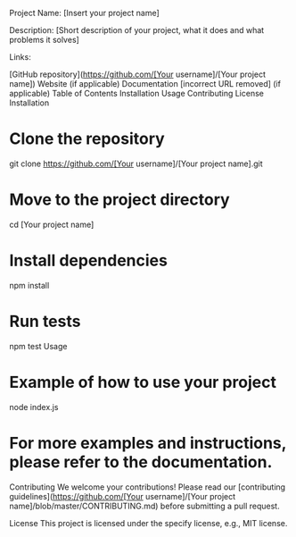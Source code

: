 Project Name: [Insert your project name]

Description: [Short description of your project, what it does and what problems it solves]

Links:

[GitHub repository](https://github.com/[Your username]/[Your project name])
Website (if applicable)
Documentation [incorrect URL removed] (if applicable)
Table of Contents
Installation
Usage
Contributing
License
Installation

# Clone the repository
git clone https://github.com/[Your username]/[Your project name].git

# Move to the project directory
cd [Your project name]

# Install dependencies
npm install

# Run tests
npm test
Usage
# Example of how to use your project
node index.js

# For more examples and instructions, please refer to the documentation.
Contributing
We welcome your contributions! Please read our [contributing guidelines](https://github.com/[Your username]/[Your project name]/blob/master/CONTRIBUTING.md) before submitting a pull request.

License
This project is licensed under the specify license, e.g., MIT license.